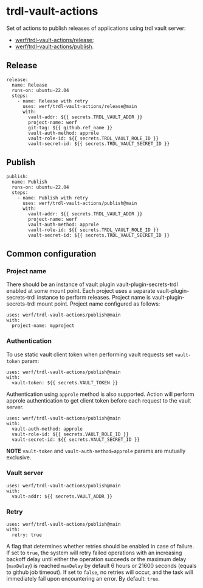 # trdl-vault-actions

Set of actions to publish releases of applications using trdl vault server:

- [werf/trdl-vault-actions/release](#release);
- [werf/trdl-vault-actions/publish](#publish).

## Release

```
release:
  name: Release
  runs-on: ubuntu-22.04
  steps:
    - name: Release with retry
      uses: werf/trdl-vault-actions/release@main
      with:
        vault-addr: ${{ secrets.TRDL_VAULT_ADDR }}
        project-name: werf
        git-tag: ${{ github.ref_name }}
        vault-auth-method: approle
        vault-role-id: ${{ secrets.TRDL_VAULT_ROLE_ID }}
        vault-secret-id: ${{ secrets.TRDL_VAULT_SECRET_ID }}
```

## Publish

```
publish:
  name: Publish
  runs-on: ubuntu-22.04
  steps:
    - name: Publish with retry
      uses: werf/trdl-vault-actions/publish@main
      with:
        vault-addr: ${{ secrets.TRDL_VAULT_ADDR }}
        project-name: werf
        vault-auth-method: approle
        vault-role-id: ${{ secrets.TRDL_VAULT_ROLE_ID }}
        vault-secret-id: ${{ secrets.TRDL_VAULT_SECRET_ID }}
```

## Common configuration

### Project name

There should be an instance of vault plugin vault-plugin-secrets-trdl enabled at some mount point. Each project uses a separate vault-plugin-secrets-trdl instance to perform releases. Project name is vault-plugin-secrets-trdl mount point. Project name configured as follows:

```
uses: werf/trdl-vault-actions/publish@main
with:
  project-name: myproject
```

### Authentication

To use static vault client token when performing vault requests set `vault-token` param:

```
uses: werf/trdl-vault-actions/publish@main
with:
  vault-token: ${{ secrets.VAULT_TOKEN }}
```

Authentication using `approle` method is also supported. Action will perform approle authentication to get client token before each request to the vault server.

```
uses: werf/trdl-vault-actions/publish@main
with:
  vault-auth-method: approle
  vault-role-id: ${{ secrets.VAULT_ROLE_ID }}
  vault-secret-id: ${{ secrets.VAULT_SECRET_ID }}
```

**NOTE** `vault-token` and `vault-auth-method=approle` params are mutually exclusive.

### Vault server

```
uses: werf/trdl-vault-actions/publish@main
with:
  vault-addr: ${{ secrets.VAULT_ADDR }}
```

### Retry

```
uses: werf/trdl-vault-actions/publish@main
with:
  retry: true
```

A flag that determines whether retries should be enabled in case of failure. If set to `true`, the system will retry failed operations with an increasing backoff delay until either the operation succeeds or the maximum delay (`maxDelay`) is reached `maxDelay` by default 6 hours or 21600 seconds (equals to github job timeout). If set to `false`, no retries will occur, and the task will immediately fail upon encountering an error. By default: `true`.
